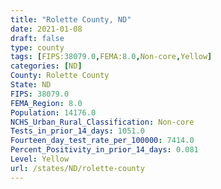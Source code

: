 ```yaml
---
title: "Rolette County, ND"
date: 2021-01-08
draft: false
type: county
tags: [FIPS:38079.0,FEMA:8.0,Non-core,Yellow]
categories: [ND]
County: Rolette County
State: ND
FIPS: 38079.0
FEMA_Region: 8.0
Population: 14176.0
NCHS_Urban_Rural_Classification: Non-core
Tests_in_prior_14_days: 1051.0
Fourteen_day_test_rate_per_100000: 7414.0
Percent_Positivity_in_prior_14_days: 0.081
Level: Yellow
url: /states/ND/rolette-county
---
```



